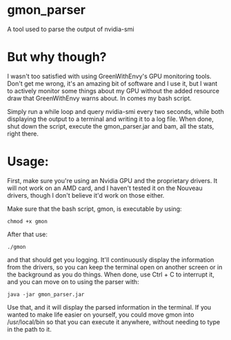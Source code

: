# gmon_parser

A tool used to parse the output of nvidia-smi

# But why though?

I wasn't too satisfied with using GreenWithEnvy's GPU monitoring tools. Don't get me wrong, it's an amazing bit of software and I use it,
but I want to actively monitor some things about my GPU without the added resource draw that GreenWithEnvy warns about. In comes my bash
script.

Simply run a while loop and query nvidia-smi every two seconds, while both displaying the output to a terminal and writing it to
a log file. When done, shut down the script, execute the gmon_parser.jar and bam, all the stats, right there.

# Usage:

First, make sure you're using an Nvidia GPU and the proprietary drivers. It will not work on an AMD card, and I haven't tested it on the Nouveau drivers, though I don't believe it'd work on those either.<br>

Make sure that the bash script, gmon, is executable by using:

    chmod +x gmon

After that use:

    ./gmon

and that should get you logging. It'll continuously display the information from the drivers, so you can keep the terminal open on another screen or in the background as you do things. When done, use Ctrl + C to interrupt it, and you can move on to using the parser with:

    java -jar gmon_parser.jar

Use that, and it will display the parsed information in the terminal. If you wanted to make life easier on yourself, you could move gmon into /usr/local/bin so that you can execute it anywhere, without needing to type in the path to it.